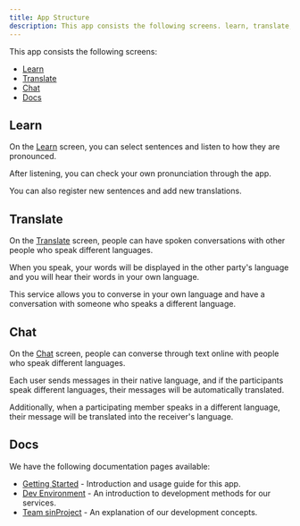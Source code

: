 ```yaml
---
title: App Structure
description: This app consists the following screens. learn, translate, chat and docs.
---
```


This app consists the following screens:

- [Learn](#learn)
- [Translate](#translate)
- [Chat](#chat)
- [Docs](#docs)

## Learn

On the [Learn](/learn) screen, you can select sentences and listen to how they are pronounced.

After listening, you can check your own pronunciation through the app.

You can also register new sentences and add new translations.

## Translate

On the [Translate](/translate) screen, people can have spoken conversations with other people who speak different languages.

When you speak, your words will be displayed in the other party's language and you will hear their words in your own language.

This service allows you to converse in your own language and have a conversation with someone who speaks a different language.

## Chat

On the [Chat](/chat) screen, people can converse through text online with people who speak different languages.

Each user sends messages in their native language, and if the participants speak different languages, their messages will be automatically translated.

Additionally, when a participating member speaks in a different language, their message will be translated into the receiver's language.

## Docs

We have the following documentation pages available:

- [Getting Started](./) - Introduction and usage guide for this app.
- [Dev Environment](./macos-settings) - An introduction to development methods for our services.
- [Team sinProject](./our-team-policy) - An explanation of our development concepts.
